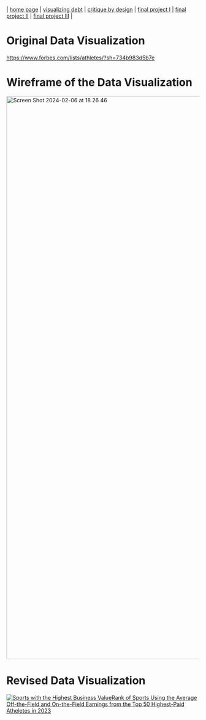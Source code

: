 | [home page](https://cmustudent.github.io/tswd-portfolio-templates/) | [visualizing debt](visualizing-government-debt.md) | [critique by design](critique-by-design.md) | [final project I](final-project-part-one.md) | [final project II](final-project-part-two.md) | [final project III](final-project-part-three.md) |


# Original Data Visualization
https://www.forbes.com/lists/athletes/?sh=734b983d5b7e

# Wireframe of the Data Visualization
<img width="1470" alt="Screen Shot 2024-02-06 at 18 26 46" src="https://github.com/TinaZhang1219/Tina-Zhang-Portfolio/assets/157413922/28b041c4-badc-42b4-94be-70d4b34928c5">

# Revised Data Visualization
<div class='tableauPlaceholder' id='viz1707178052856' style='position: relative'><noscript><a href='#'><img alt='Sports with the Highest Business ValueRank of Sports Using the Average Off-the-Field and On-the-Field Earnings from the Top 50 Highest-Paid Atheletes in 2023 ' src='https:&#47;&#47;public.tableau.com&#47;static&#47;images&#47;Sp&#47;SportswiththeHighestBusinessValue&#47;Sheet12&#47;1_rss.png' style='border: none' /></a></noscript><object class='tableauViz'  style='display:none;'><param name='host_url' value='https%3A%2F%2Fpublic.tableau.com%2F' /> <param name='embed_code_version' value='3' /> <param name='site_root' value='' /><param name='name' value='SportswiththeHighestBusinessValue&#47;Sheet12' /><param name='tabs' value='no' /><param name='toolbar' value='yes' /><param name='static_image' value='https:&#47;&#47;public.tableau.com&#47;static&#47;images&#47;Sp&#47;SportswiththeHighestBusinessValue&#47;Sheet12&#47;1.png' /> <param name='animate_transition' value='yes' /><param name='display_static_image' value='yes' /><param name='display_spinner' value='yes' /><param name='display_overlay' value='yes' /><param name='display_count' value='yes' /><param name='language' value='en-US' /><param name='filter' value='publish=yes' /></object></div>
<script type='text/javascript'>                    
  var divElement = document.getElementById('viz1707178052856');                    
  var vizElement = divElement.getElementsByTagName('object')[0];                    
  vizElement.style.width='100%';vizElement.style.height=(divElement.offsetWidth*0.75)+'px';                    
  var scriptElement = document.createElement('script');                    
  scriptElement.src = 'https://public.tableau.com/javascripts/api/viz_v1.js';                    
  vizElement.parentNode.insertBefore(scriptElement, vizElement);                
</script>

